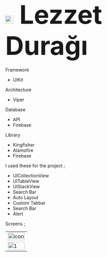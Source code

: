 
<h1><span style="font-size:80px"><img src="https://user-images.githubusercontent.com/77745850/222790117-b93c09be-3a18-435f-90dd-6354b8afb046.png"  height="25" />&nbsp;Lezzet Durağı</span></h1>


Framework 

- UIKit

Architecture

- Viper

Database

- API
- Firebase

Library
- Kingfisher
- Alamofire
- Firebase


I used these for the project ;

- UICollectionView 
- UITableView 
- UIStackView
- Search Bar
- Auto Layout 
- Custom Tabbar 
- Search Bar
- Alert


Screens ; <br>
<table>
    <tr>
    <td><img width="100%" alt="icon" src="https://user-images.githubusercontent.com/77745850/222897008-ad9de762-51fe-46c6-bc5c-ba38d557a4b9.png"></td>
   </tr> 
  <tr>
    <td><img width="100%" alt="1" src="https://user-images.githubusercontent.com/77745850/222897014-26b875d3-22fe-49ff-96b1-b84f5243d080.png"></td>
   </tr> 
</table>

